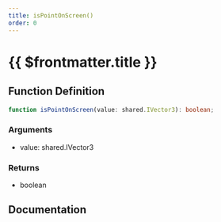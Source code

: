 ```yaml
---
title: isPointOnScreen()
order: 0
---
```


# {{ $frontmatter.title }}

## Function Definition

```ts
function isPointOnScreen(value: shared.IVector3): boolean;
```

### Arguments

* value: shared.IVector3

### Returns

* boolean

## Documentation

<!--@include: ./parts/isPointOnScreen.md-->
